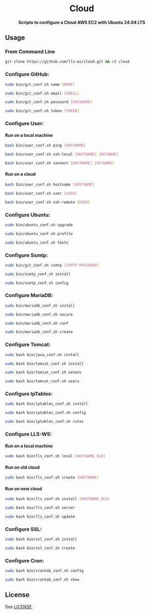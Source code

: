 <h1 align="center">
  Cloud
</h1>

<h4 align="center">
  Scripts to configure a Cloud AWS EC2 with Ubuntu 24.04 LTS
</h4>


## Usage

### From Command Line

```bash
git clone https://github.com/lls-ws/cloud.git && cd cloud

```

### Configure GitHub:

```bash
sudo bin/git_conf.sh name [NAME]
```
```bash
sudo bin/git_conf.sh email [EMAIL]
```
```bash
sudo bin/git_conf.sh password [PASSWORD]
```
```bash
sudo bin/git_conf.sh token [TOKEN]
```

### Configure User:


#### Run on a local machine
```bash
bash bin/user_conf.sh ping [HOSTNAME]
```
```bash
bash bin/user_conf.sh ssh-local [HOSTNAME] [KEYNAME]
```
```bash
bash bin/user_conf.sh connect [HOSTNAME] [KEYNAME]
```

#### Run on a cloud
```bash
bash bin/user_conf.sh hostname [HOSTNAME]
```
```bash
bash bin/user_conf.sh user [USER]
```
```bash
bash bin/user_conf.sh ssh-remote [USER]
```

### Configure Ubuntu:

```bash
sudo bin/ubuntu_conf.sh upgrade
```
```bash
sudo bin/ubuntu_conf.sh profile
```
```bash
sudo bin/ubuntu_conf.sh fonts
```

### Configure Ssmtp:

```bash
sudo bin/git_conf.sh ssmtp [SSMTP-PASSWORD]
```
```bash
sudo bin/ssmtp_conf.sh install
```
```bash
sudo bin/ssmtp_conf.sh config
```

### Configure MariaDB:

```bash
sudo bin/mariadb_conf.sh install
```
```bash
sudo bin/mariadb_conf.sh secure
```
```bash
sudo bin/mariadb_conf.sh conf
```
```bash
sudo bin/mariadb_conf.sh create
```

### Configure Tomcat:

```bash
sudo bash bin/java_conf.sh install
```
```bash
sudo bash bin/tomcat_conf.sh install
```
```bash
sudo bash bin/tomcat_conf.sh setenv
```
```bash
sudo bash bin/tomcat_conf.sh users
```

### Configure IpTables:

```bash
sudo bash bin/iptables_conf.sh install
```
```bash
sudo bash bin/iptables_conf.sh config
```
```bash
sudo bash bin/iptables_conf.sh rules
```

### Configure LLS-WS:

#### Run on a local machine
```bash
sudo bash bin/lls_conf.sh local [HOSTNAME_OLD]
```

#### Run on old cloud
```bash
sudo bash bin/lls_conf.sh create [HOSTNAME]
```

#### Run on new cloud
```bash
sudo bash bin/lls_conf.sh install [HOSTNAME_OLD]
```
```bash
sudo bash bin/lls_conf.sh server
```
```bash
sudo bash bin/lls_conf.sh update
```

### Configure SSL:

```bash
sudo bash bin/ssl_conf.sh install
```
```bash
sudo bash bin/ssl_conf.sh create
```

### Configure Cron:

```bash
sudo bash bin/crontab_conf.sh config
```
```bash
sudo bash bin/crontab_conf.sh show
```


## License

See [LICENSE](LICENSE).
